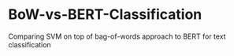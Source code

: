 # BoW-vs-BERT-Classification
Comparing SVM on top of bag-of-words approach to BERT for text classification

